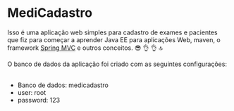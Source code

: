 # MediCadastro
Isso é uma aplicação web simples para cadastro de exames e pacientes que fiz para começar a  aprender Java EE para aplicações Web, maven, o framework [Spring MVC](https://spring.io/) e outros conceitos. :sunglasses: :ok_hand: :ok_hand: :top:  

O banco de dados da aplicação foi criado com as seguintes configurações:  
  * Banco de dados: medicadastro
  * user: root
  * password: 123
